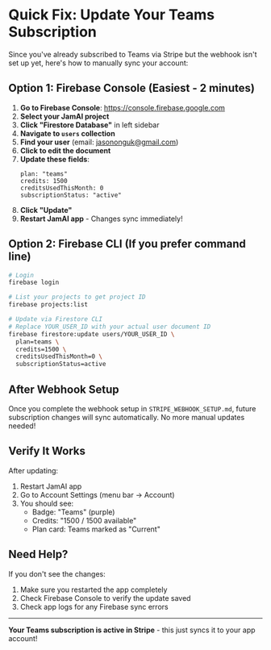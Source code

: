 # Quick Fix: Update Your Teams Subscription

Since you've already subscribed to Teams via Stripe but the webhook isn't set up yet, here's how to manually sync your account:

## Option 1: Firebase Console (Easiest - 2 minutes)

1. **Go to Firebase Console**: https://console.firebase.google.com
2. **Select your JamAI project**
3. **Click "Firestore Database"** in left sidebar
4. **Navigate to `users` collection**
5. **Find your user** (email: jasononguk@gmail.com)
6. **Click to edit the document**
7. **Update these fields**:
   ```
   plan: "teams"
   credits: 1500
   creditsUsedThisMonth: 0
   subscriptionStatus: "active"
   ```
8. **Click "Update"**
9. **Restart JamAI app** - Changes sync immediately!

## Option 2: Firebase CLI (If you prefer command line)

```bash
# Login
firebase login

# List your projects to get project ID
firebase projects:list

# Update via Firestore CLI
# Replace YOUR_USER_ID with your actual user document ID
firebase firestore:update users/YOUR_USER_ID \
  plan=teams \
  credits=1500 \
  creditsUsedThisMonth=0 \
  subscriptionStatus=active
```

## After Webhook Setup

Once you complete the webhook setup in `STRIPE_WEBHOOK_SETUP.md`, future subscription changes will sync automatically. No more manual updates needed!

## Verify It Works

After updating:
1. Restart JamAI app
2. Go to Account Settings (menu bar → Account)
3. You should see:
   - Badge: "Teams" (purple)
   - Credits: "1500 / 1500 available"
   - Plan card: Teams marked as "Current"

## Need Help?

If you don't see the changes:
1. Make sure you restarted the app completely
2. Check Firebase Console to verify the update saved
3. Check app logs for any Firebase sync errors

---

**Your Teams subscription is active in Stripe** - this just syncs it to your app account!
